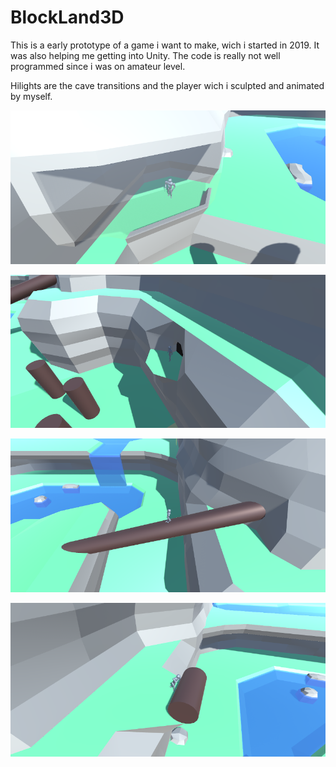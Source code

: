 # BlockLand3D

This is a early prototype of a game i want to make, wich i started in 2019.
It was also helping me getting into Unity. The code is really not well programmed since i was on amateur level.

Hilights are the cave transitions and the player wich i sculpted and animated by myself.

![](README_PICS/Pic1.png)

![](README_PICS/Pic2.png)

![](README_PICS/Pic3.png)

![](README_PICS/Pic4.png)